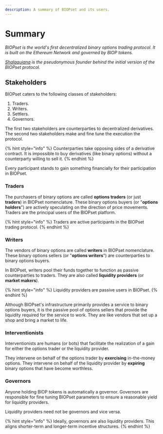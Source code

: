 ```yaml
---
description: A summary of BIOPset and its users.
---
```


# Summary

_BIOPset is the world's first decentralized binary options trading protocol. It is built on the Ethereum Network and governed by BIOP tokens._

[_Shalaquiana_](https://twitter.com/shalaquiana) _is the pseudonymous founder behind the initial version of the BIOPset protocol._

## Stakeholders

BIOPset caters to the following classes of stakeholders:

1. Traders.
2. Writers.
3. Settlers.
4. Governors.

The first two stakeholders are counterparties to decentralized derivatives. The second two stakeholders make and fine tune the execution the protocol.

{% hint style="info" %}
Counterparties take opposing sides of a derivative contract. It is impossible to buy derivatives \(like binary options\) without a counterparty willing to sell it.
{% endhint %}

Every participant stands to gain something financially for their participation in BIOPset.

### Traders

The purchasers of binary options are called **options traders** \(or just **traders**\) in BIOPset nomenclature. These binary options buyers \(or "**options holders**"\) are actively speculating on the direction of price movements. Traders are the principal users of the BIOPset platform.

{% hint style="info" %}
Traders are active participants in the BIOPset trading protocol.
{% endhint %}

### Writers

The vendors of binary options are called **writers** in BIOPset nomenclature. These binary options sellers \(or "**options writers**"\) are counterparties to binary options buyers.

In BIOPset, writers pool their funds together to function as passive counterparties to traders. They are also called **liquidity providers** \(or **market makers**\).

{% hint style="info" %}
Liquidity providers are passive users in BIOPset.
{% endhint %}

Although BIOPset's infrastructure primarily provides a service to binary options buyers, it is the passive pool of options sellers that provide the liquidity required for the service to work. They are like vendors that set up a shop and bring a market to life.

### Interventionists

Interventionists are humans \(or bots\) that facilitate the realization of a gain for either the options trader or the liquidity provider.

They intervene on behalf of the options trader by **exercising** in-the-money options. They intervene on behalf of the liquidity provider by **expiring** binary options that have become worthless.

### Governors

Anyone holding BIOP tokens is automatically a governor. Governors are responsible for fine tuning BIOPset parameters to ensure a reasonable yield for liquidity providers. 

Liquidity providers need not be governors and vice versa.

{% hint style="info" %}
Ideally, governors are also liquidity providers. This aligns shorter-term and longer-term incentive structures.
{% endhint %}

